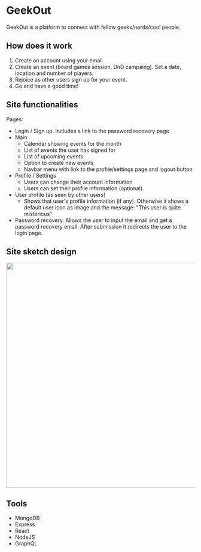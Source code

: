 # GeekOut
GeekOut is a platform to connect with fellow geeks/nerds/cool people. 

## How does it work
1. Create an account using your email
2. Create an event (board games session, DnD campaing). Set a date, location and number of players.
3. Rejoice as other users sign up for your event.
4. Go and have a good time!

## Site functionalities
Pages:
- Login / Sign up. Includes a link to the password recovery page
- Main
  - Calendar showing events for the month
  - List of events the user has signed for
  - List of upcoming events
  - Option to create new events
  - Navbar menu with link to the profile/settings page and logout button
- Profile / Settings
  - Users can change their account information
  - Users can set their profile information (optional).
- User profile (as seen by other users)
  - Shows that user's profile information (if any). Otherwise it shows a default user icon as image and the message: "This user is quite misterious"
- Password recovery. Allows the user to input the email and get a password recovery email. After submission it redirects the user to the login page.

## Site sketch design

<img src="https://github.com/dan-dh/npProject/blob/master/sketch2.jpg?raw=true" width="600"/>


## Tools
- MongoDB
- Express
- React
- NodeJS
- GraphQL
